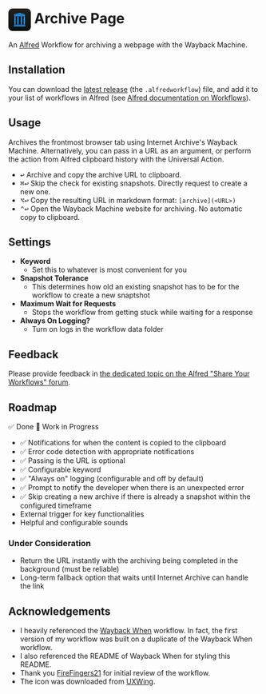 # <img src="Workflow/icon.png" width="45" align="center" alt="icon"> Archive Page

An [Alfred](https://www.alfredapp.com) Workflow for archiving a webpage with the Wayback Machine.

## Installation

You can download the [latest release](https://github.com/Jython1415/alfred-archive-page/releases) (the `.alfredworkflow`) file, and add it to your list of workflows in Alfred (see [Alfred documentation on Workflows](https://www.alfredapp.com/help/workflows/)).

## Usage

Archives the frontmost browser tab using Internet Archive's Wayback Machine. Alternatively, you can pass in a URL as an argument, or perform the action from Alfred clipboard history with the Universal Action.

- <kbd>↩&#xFE0E;</kbd> Archive and copy the archive URL to clipboard.
- <kbd>⌘</kbd><kbd>↩&#xFE0E;</kbd> Skip the check for existing snapshots. Directly request to create a new one.
- <kbd>⌥</kbd><kbd>↩&#xFE0E;</kbd> Copy the resulting URL in markdown format: `[archive](<URL>)`
- <kbd>⌃</kbd><kbd>↩&#xFE0E;</kbd> Open the Wayback Machine website for archiving. No automatic copy to clipboard.

## Settings

- **Keyword**
  - Set this to whatever is most convenient for you
- **Snapshot Tolerance**
  - This determines how old an existing snapshot has to be for the workflow to create a new snaptshot
- **Maximum Wait for Requests**
  - Stops the workflow from getting stuck while waiting for a response
- **Always On Logging?**
  - Turn on logs in the workflow data folder

## Feedback

Please provide feedback in [the dedicated topic on the Alfred "Share Your Workflows" forum](https://www.alfredforum.com/forum/3-share-your-workflows/).

## Roadmap

✅ Done
🚧 Work in Progress

- ✅ Notifications for when the content is copied to the clipboard
- ✅ Error code detection with appropriate notifications
- ✅ Passing is the URL is optional
- ✅ Configurable keyword
- ✅ "Always on" logging (configurable and off by default)
- ✅ Prompt to notify the developer when there is an unexpected error
- ✅ Skip creating a new archive if there is already a snapshot within the configured timeframe
- External trigger for key functionalities
- Helpful and configurable sounds

### Under Consideration

- Return the URL instantly with the archiving being completed in the background (must be reliable)
- Long-term fallback option that waits until Internet Archive can handle the link

## Acknowledgements

- I heavily referenced the [Wayback When](https://github.com/alfredapp/wayback-when-workflow) workflow. In fact, the first version of my workflow was built on a duplicate of the Wayback When workflow.
- I also referenced the README of Wayback When for styling this README.
- Thank you [FireFingers21](https://www.alfredforum.com/profile/27846-firefingers21/) for initial review of the workflow.
- The icon was downloaded from [UXWing](https://uxwing.com).
